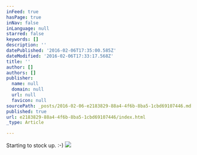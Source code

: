 ```yaml
---
inFeed: true
hasPage: true
inNav: false
inLanguage: null
starred: false
keywords: []
description: ''
datePublished: '2016-02-06T17:35:00.585Z'
dateModified: '2016-02-06T17:33:17.568Z'
title: ''
author: []
authors: []
publisher:
  name: null
  domain: null
  url: null
  favicon: null
sourcePath: _posts/2016-02-06-e2183829-88a4-4f6b-8ba5-1cbd69107446.md
published: true
url: e2183829-88a4-4f6b-8ba5-1cbd69107446/index.html
_type: Article

---
```

Starting to stock up. :-)
![](https://the-grid-user-content.s3-us-west-2.amazonaws.com/13dca510-e1ef-4ac8-ab6e-b1b68716a6be.jpg)